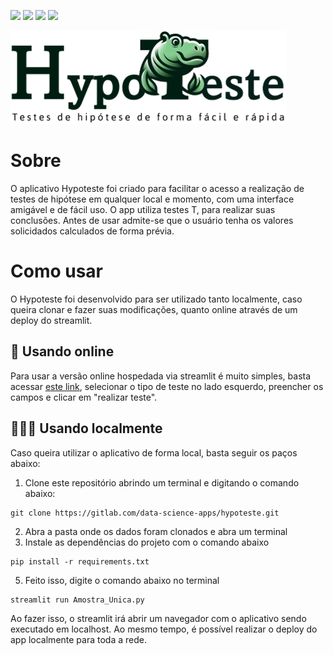 ![](https://img.shields.io/badge/Streamlit-FF4B4B?style=for-the-badge&logo=Streamlit&logoColor=white) ![](	https://img.shields.io/badge/Python-FFD43B?style=for-the-badge&logo=python&logoColor=blue) ![](https://img.shields.io/badge/SciPy-654FF0?style=for-the-badge&logo=SciPy&logoColor=white) ![](https://img.shields.io/badge/Numpy-777BB4?style=for-the-badge&logo=numpy&logoColor=white)

<img src="https://github.com/Jhonata-Tirloni/web-hypoteste/blob/dev/static/logo_hypoteste.png">

# Sobre
O aplicativo Hypoteste foi criado para facilitar o acesso a realização de testes de hipótese em qualquer local e momento, com uma interface amigável e de fácil uso. 
O app utiliza testes T, para realizar suas conclusões. Antes de usar admite-se que o usuário tenha os valores solicidados calculados de forma prévia.

# Como usar
O Hypoteste foi desenvolvido para ser utilizado tanto localmente, caso queira clonar e fazer suas modificações, quanto online através de um deploy do streamlit.

## 🛜 Usando online
Para usar a versão online hospedada via streamlit é muito simples, basta acessar [este link](https://web-hypoteste.streamlit.app/), selecionar o tipo de teste no lado esquerdo, preencher os campos e clicar em "realizar teste". 

## 👨🏻‍💻 Usando localmente
Caso queira utilizar o aplicativo de forma local, basta seguir os paços abaixo:

1. Clone este repositório abrindo um terminal e digitando o comando abaixo:
```
git clone https://gitlab.com/data-science-apps/hypoteste.git
```
2. Abra a pasta onde os dados foram clonados e abra um terminal
3. Instale as dependências do projeto com o comando abaixo
```
pip install -r requirements.txt
```
5. Feito isso, digite o comando abaixo no terminal
```
streamlit run Amostra_Unica.py
```
Ao fazer isso, o streamlit irá abrir um navegador com o aplicativo sendo executado em localhost. Ao mesmo tempo, é possível realizar o deploy do app localmente para toda a rede.
